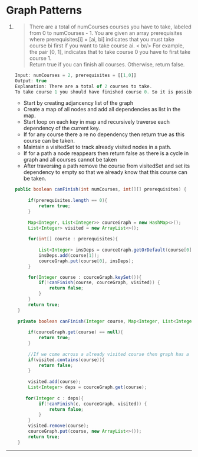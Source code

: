 # Graph Patterns #
1) > There are a total of numCourses courses you have to take, labeled from 0 to numCourses - 1. You are given an array prerequisites where prerequisites[i] = [ai, bi] indicates that you must take course bi first if you want to take course ai. < br/>
For example, the pair [0, 1], indicates that to take course 0 you have to first take course 1.<br/>
Return true if you can finish all courses. Otherwise, return false.<br/>

   ````js
   Input: numCourses = 2, prerequisites = [[1,0]]
   Output: true
   Explanation: There are a total of 2 courses to take. 
   To take course 1 you should have finished course 0. So it is possible.
   ````
   - Start by creating adjancency list of the graph
   - Create a map of all nodes and add all dependencies as list in the map.
   - Start loop on each key in map and recursively traverse each dependency of the current key.
   - If for any course there a re no dependency then return true as this course can be taken.
   - Maintain a visitedSet to track already visited nodes in a path.
   - If for a path a node reappears then return false as there is a cycle in graph and all courses cannot be taken
   - After traversing a path remove the course from visitedSet and set its dependency to empty so that we already know that this course can be taken.

   ````java
   public boolean canFinish(int numCourses, int[][] prerequisites) {
        
        if(prerequisites.length == 0){
            return true;
        }
        
        Map<Integer, List<Integer>> courceGraph = new HashMap<>();
        List<Integer> visited = new ArrayList<>();
        
        for(int[] course : prerequisites){
            
            List<Integer> insDeps = courceGraph.getOrDefault(course[0], new ArrayList<>());
            insDeps.add(course[1]);
            courceGraph.put(course[0], insDeps);
        }

        for(Integer course : courceGraph.keySet()){
            if(!canFinish(course, courceGraph, visited)) {
                return false;
            }
        }
        return true;
    }
    
    private boolean canFinish(Integer course, Map<Integer, List<Integer>> courceGraph, List<Integer> visited){
        
        if(courceGraph.get(course) == null){
            return true;
        }
        
        //If we come across a already visited course then graph has a cycle and should resturn false
        if(visited.contains(course)){
            return false;
        }
        
        visited.add(course);
        List<Integer> deps = courceGraph.get(course);
        
       for(Integer c : deps){
        	if(!canFinish(c, courceGraph, visited)) {
                return false;
            }
        }
        visited.remove(course);
        courceGraph.put(course, new ArrayList<>());
        return true;
    }
   ````
------------
